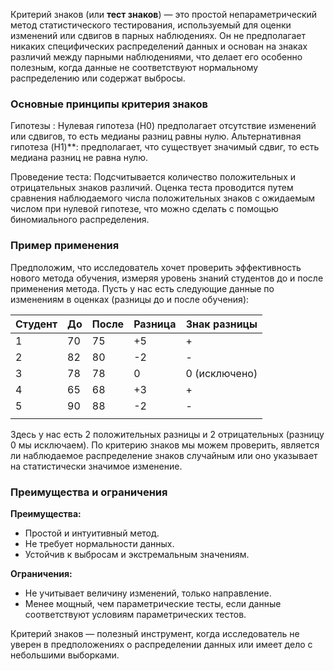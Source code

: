 
Критерий знаков (или **тест знаков**) — это простой непараметрический метод статистического тестирования, используемый для оценки изменений или сдвигов в парных наблюдениях. Он не предполагает никаких специфических распределений данных и основан на знаках различий между парными наблюдениями, что делает его особенно полезным, когда данные не соответствуют нормальному распределению или содержат выбросы.

### Основные принципы критерия знаков

Гипотезы :
Нулевая гипотеза (H0) предполагает отсутствие изменений или сдвигов, то есть медианы разниц равны нулю.
Альтернативная гипотеза (H1)**: предполагает, что существует значимый сдвиг, то есть медиана разниц не равна нулю. 

Проведение теста:
Подсчитывается количество положительных и отрицательных знаков различий. Оценка теста проводится путем сравнения наблюдаемого числа положительных знаков с ожидаемым числом при нулевой гипотезе, что можно сделать с помощью биномиального распределения.

### Пример применения

Предположим, что исследователь хочет проверить эффективность нового метода обучения, измеряя уровень знаний студентов до и после применения метода. Пусть у нас есть следующие данные по изменениям в оценках (разницы до и после обучения):

| Студент | До  | После | Разница | Знак разницы  |
| ------- | --- | ----- | ------- | ------------- |
| 1       | 70  | 75    | +5      | +             |
| 2       | 82  | 80    | -2      | -             |
| 3       | 78  | 78    | 0       | 0 (исключено) |
| 4       | 65  | 68    | +3      | +             |
| 5       | 90  | 88    | -2      | -             |
|         |     |       |         |               |

Здесь у нас есть 2 положительных разницы и 2 отрицательных (разницу 0 мы исключаем). По критерию знаков мы можем проверить, является ли наблюдаемое распределение знаков случайным или оно указывает на статистически значимое изменение.

### Преимущества и ограничения

**Преимущества:**
- Простой и интуитивный метод.
- Не требует нормальности данных.
- Устойчив к выбросам и экстремальным значениям.

**Ограничения:**
- Не учитывает величину изменений, только направление.
- Менее мощный, чем параметрические тесты, если данные соответствуют условиям параметрических тестов.

Критерий знаков — полезный инструмент, когда исследователь не уверен в предположениях о распределении данных или имеет дело с небольшими выборками.